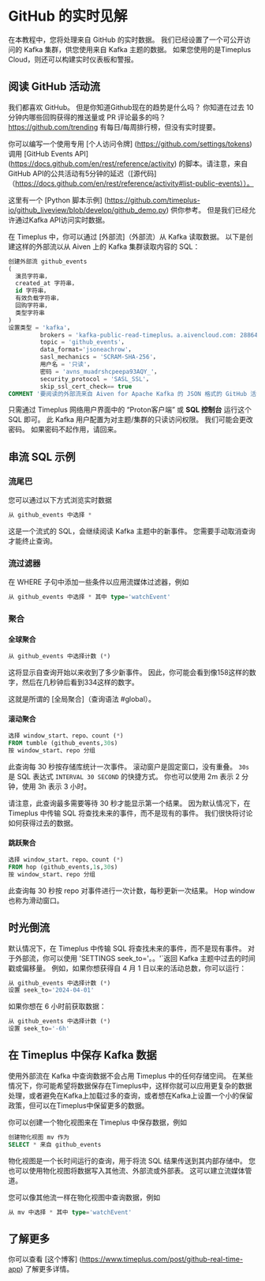 # GitHub 的实时见解

在本教程中，您将处理来自 GitHub 的实时数据。 我们已经设置了一个可公开访问的 Kafka 集群，供您使用来自 Kafka 主题的数据。 如果您使用的是Timeplus Cloud，则还可以构建实时仪表板和警报。

## 阅读 GitHub 活动流

我们都喜欢 GitHub。 但是你知道Github现在的趋势是什么吗？ 你知道在过去 10 分钟内哪些回购获得的推送量或 PR 评论最多的吗？ https://github.com/trending 有每日/每周排行榜，但没有实时提要。

你可以编写一个使用专用 [个人访问令牌] (https://github.com/settings/tokens) 调用 [GitHub Events API] (https://docs.github.com/en/rest/reference/activity) 的脚本。请注意，来自GitHub API的公共活动有5分钟的延迟（[源代码]（https://docs.github.com/en/rest/reference/activity#list-public-events））。

这里有一个 [Python 脚本示例] (https://github.com/timeplus-io/github_liveview/blob/develop/github_demo.py) 供你参考。 但是我们已经允许通过Kafka API访问实时数据。

在 Timeplus 中，你可以通过 [外部流]（外部流）从 Kafka 读取数据。 以下是创建这样的外部流以从 Aiven 上的 Kafka 集群读取内容的 SQL：

```sql
创建外部流 github_events
(
  演员字符串，
  created_at 字符串，
  id 字符串，
  有效负载字符串，
  回购字符串，
  类型字符串
)
设置类型 = 'kafka'， 
         brokers = 'kafka-public-read-timeplus。a.aivencloud.com: 28864'， 
         topic = 'github_events'， 
         data_format='jsoneachrow'，
         sasl_mechanics = 'SCRAM-SHA-256'， 
         用户名 = '只读'， 
         密码 = 'avns_muadrshcpeepa93AQY_'， 
         security_protocol = 'SASL_SSL'， 
         skip_ssl_cert_check== true
COMMENT '要阅读的外部流来自 Aiven for Apache Kafka 的 JSON 格式的 GitHub 活动
```

只需通过 Timeplus 网络用户界面中的 “Proton客户端” 或 **SQL 控制台** 运行这个 SQL 即可。 此 Kafka 用户配置为对主题/集群的只读访问权限。 我们可能会更改密码。 如果密码不起作用，请回来。

## 串流 SQL 示例

### 流尾巴

您可以通过以下方式浏览实时数据

```sql
从 github_events 中选择 *
```

这是一个流式的 SQL，会继续阅读 Kafka 主题中的新事件。 您需要手动取消查询才能终止查询。

### 流过滤器

在 WHERE 子句中添加一些条件以应用流媒体过滤器，例如

```sql
从 github_events 中选择 * 其中 type='watchEvent'
```

### 聚合

#### 全球聚合

```sql
从 github_events 中选择计数 (*)
```

这将显示自查询开始以来收到了多少新事件。 因此，你可能会看到像158这样的数字，然后在几秒钟后看到334这样的数字。

这就是所谓的 [全局聚合]（查询语法 #global）。

#### 滚动聚合

```sql
选择 window_start、repo、count (*) 
FROM tumble (github_events,30s) 
按 window_start、repo 分组
```

此查询每 30 秒按存储库统计一次事件。 滚动窗户是固定窗口，没有重叠。 `30s` 是 SQL 表达式 `INTERVAL 30 SECOND` 的快捷方式。 你也可以使用 2m 表示 2 分钟，使用 3h 表示 3 小时。

请注意，此查询最多需要等待 30 秒才能显示第一个结果。 因为默认情况下，在 Timeplus 中传输 SQL 将查找未来的事件，而不是现有的事件。 我们很快将讨论如何获得过去的数据。

#### 跳跃聚合

```sql
选择 window_start、repo、count (*) 
FROM hop (github_events,1s,30s) 
按 window_start、repo 分组
```

此查询每 30 秒按 repo 对事件进行一次计数，每秒更新一次结果。 Hop window 也称为滑动窗口。

## 时光倒流

默认情况下，在 Timeplus 中传输 SQL 将查找未来的事件，而不是现有事件。 对于外部流，你可以使用 'SETTINGS seek_to='。。'\`返回 Kafka 主题中过去的时间戳或偏移量。 例如，如果你想获得自 4 月 1 日以来的活动总数，你可以运行：

```sql
从 github_events 中选择计数 (*) 
设置 seek_to='2024-04-01'
```

如果你想在 6 小时前获取数据：

```sql
从 github_events 中选择计数 (*) 
设置 seek_to='-6h'
```

## 在 Timeplus 中保存 Kafka 数据

使用外部流在 Kafka 中查询数据不会占用 Timeplus 中的任何存储空间。 在某些情况下，你可能希望将数据保存在Timeplus中，这样你就可以应用更复杂的数据处理，或者避免在Kafka上加载过多的查询，或者想在Kafka上设置一个小的保留政策，但可以在Timeplus中保留更多的数据。

你可以创建一个物化视图来在 Timeplus 中保存数据，例如

```sql
创建物化视图 mv 作为
SELECT * 来自 github_events
```

物化视图是一个长时间运行的查询，用于将流 SQL 结果传送到其内部存储中。 您也可以使用物化视图将数据写入其他流、外部流或外部表。 这可以建立流媒体管道。

您可以像其他流一样在物化视图中查询数据，例如

```sql
从 mv 中选择 * 其中 type='watchEvent'
```

## 了解更多

你可以查看 [这个博客] (https://www.timeplus.com/post/github-real-time-app) 了解更多详情。
